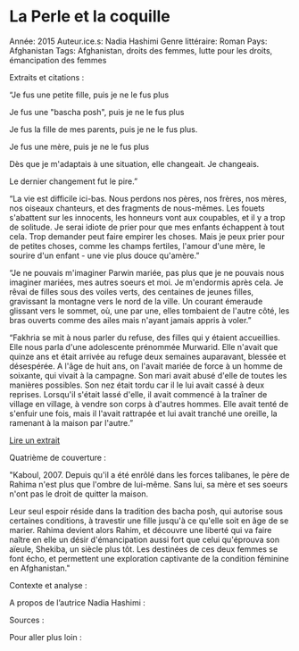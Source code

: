 # La Perle et la coquille

Année: 2015
Auteur.ice.s: Nadia Hashimi
Genre littéraire: Roman
Pays: Afghanistan
Tags: Afghanistan, droits des femmes, lutte pour les droits, émancipation des femmes

Extraits et citations : 

“Je fus une petite fille, puis je ne le fus plus

Je fus une "bascha posh", puis je ne le fus plus

Je fus la fille de mes parents, puis je ne le fus plus.

Je fus une mère, puis je ne le fus plus

Dès que je m'adaptais à une situation, elle changeait. Je changeais.

Le dernier changement fut le pire.”

“La vie est difficile ici-bas. Nous perdons nos pères, nos frères, nos mères, nos oiseaux chanteurs, et des fragments de nous-mêmes. Les fouets s'abattent sur les innocents, les honneurs vont aux coupables, et il y a trop de solitude. Je serai idiote de prier pour que mes enfants échappent à tout cela. Trop demander peut faire empirer les choses. Mais je peux prier pour de petites choses, comme les champs fertiles, l'amour d'une mère, le sourire d'un enfant - une vie plus douce qu'amère.”

“Je ne pouvais m'imaginer Parwin mariée, pas plus que je ne pouvais nous imaginer mariées, mes autres soeurs et moi. Je m'endormis après cela. Je rêvai de filles sous des voiles verts, des centaines de jeunes filles, gravissant la montagne vers le nord de la ville. Un courant émeraude glissant vers le sommet, où, une par une, elles tombaient de l'autre côté, les bras ouverts comme des ailes mais n'ayant jamais appris à voler.”

“Fakhria se mit à nous parler du refuse, des filles qui y étaient accueillies. Elle nous parla d'une adolescente prénommée Murwarid. Elle n'avait que quinze ans et était arrivée au refuge deux semaines auparavant, blessée et désespérée. A l'âge de huit ans, on l'avait mariée de force à un homme de soixante, qui vivait à la campagne. Son mari avait abusé d'elle de toutes les manières possibles. Son nez était tordu car il le lui avait cassé à deux reprises. Lorsqu'il s'était lassé d'elle, il avait commencé à la traîner de village en village, à vendre son corps à d'autres hommes. Elle avait tenté de s'enfuir une fois, mais il l'avait rattrapée et lui avait tranché une oreille, la ramenant à la maison par l'autre.”

[Lire un extrait](https://www.babelio.com/livres/Hashimi-La-Perle-et-la-coquille/710599/extraits) 

Quatrième de couverture :

"Kaboul, 2007. Depuis qu'il a été enrôlé dans les forces talibanes, le père de Rahima n'est plus que l'ombre de lui-même. Sans lui, sa mère et ses soeurs n'ont pas le droit de quitter la maison.

Leur seul espoir réside dans la tradition des bacha posh, qui autorise sous certaines conditions, à travestir une fille jusqu'à ce qu'elle soit en âge de se marier. Rahima devient alors Rahim, et découvre une liberté qui va faire naître en elle un désir d'émancipation aussi fort que celui qu'éprouva son aïeule, Shekiba, un siècle plus tôt. Les destinées de ces deux femmes se font écho, et permettent une exploration captivante de la condition féminine en Afghanistan."

Contexte et analyse : 

A propos de l’autrice Nadia Hashimi : 

Sources : 

Pour aller plus loin :